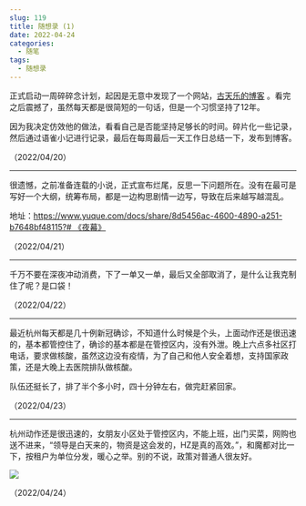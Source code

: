 ```yaml
---
slug: 119
title: 随想录 (1)
date: 2022-04-24
categories: 
  - 随笔
tags: 
  - 随想录
---
```



正式启动一周碎碎念计划，起因是无意中发现了一个网站，[古天乐的博客](https://www.kootinlok.com/blog4.0/blog/blogList.php) 。看完之后震撼了，虽然每天都是很简短的一句话，但是一个习惯坚持了12年。



因为我决定仿效他的做法，看看自己是否能坚持足够长的时间。碎片化一些记录，然后通过语雀小记进行记录，最后在每周最后一天工作日总结一下，发布到博客。

（2022/04/20）

---

很遗憾，之前准备连载的小说，正式宣布烂尾，反思一下问题所在。没有在最可是写好一个大纲，统筹布局，都是一边构思剧情一边写，导致在后来越写越混乱。

地址：[https://www.yuque.com/docs/share/8d5456ac-4600-4890-a251-b7648bf48115?# 《夜幕》](https://www.yuque.com/docs/share/8d5456ac-4600-4890-a251-b7648bf48115?#)

（2022/04/21）

---

千万不要在深夜冲动消费，下了一单又一单，最后又全部取消了，是什么让我克制住了呢？是口袋！

（2022/04/22）

---

最近杭州每天都是几十例新冠确诊，不知道什么时候是个头，上面动作还是很迅速的，基本都管控住了，确诊的基本都是在管控区内，没有外泄。晚上六点多社区打电话，要求做核酸，虽然这边没有疫情，为了自己和他人安全着想，支持国家政策，还是大晚上去医院排队做核酸。

队伍还挺长了，排了半个多小时，四十分钟左右，做完赶紧回家。

（2022/04/23）

---

杭州动作还是很迅速的，女朋友小区处于管控区内，不能上班，出门买菜，网购也送不进来，“领导是白天来的，物资是这会发的，HZ是真的高效。”，和魔都对比一下，按租户为单位分发，暖心之举。别的不说，政策对普通人很友好。

![](https://imgurl.zishu.me/images/2022/04/24/6264d9a1ec8c9.png)

（2022/04/24）